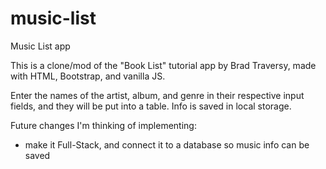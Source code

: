 # music-list
Music List app

This is a clone/mod of the "Book List" tutorial app by Brad Traversy, made with HTML, Bootstrap, and vanilla JS.

Enter the names of the artist, album, and genre in their respective input fields, and they will be put into a table. Info is saved in local storage.

Future changes I'm thinking of implementing:
- make it Full-Stack, and connect it to a database so music info can be saved
